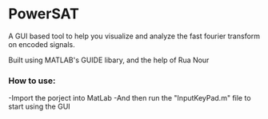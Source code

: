 # PowerSAT

A GUI based tool to help you visualize and analyze the fast fourier transform on encoded signals.

Built using MATLAB's GUIDE libary, and the help of Rua Nour

### How to use:
-Import the porject into MatLab
-And then run the "InputKeyPad.m" file to start using the GUI